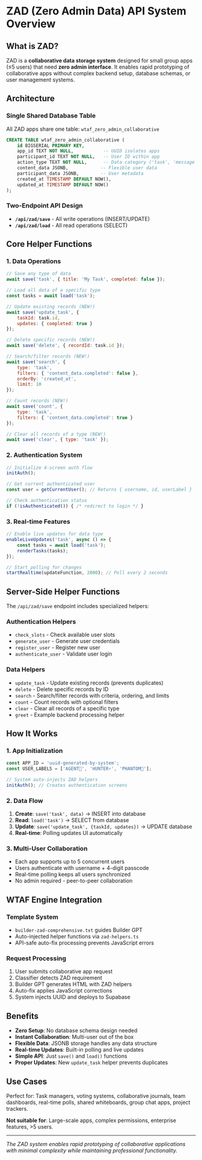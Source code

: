 # ZAD (Zero Admin Data) API System Overview

## What is ZAD?

ZAD is a **collaborative data storage system** designed for small group apps (≤5 users) that need **zero admin interface**. It enables rapid prototyping of collaborative apps without complex backend setup, database schemas, or user management systems.

## Architecture

### **Single Shared Database Table**
All ZAD apps share one table: `wtaf_zero_admin_collaborative`
```sql
CREATE TABLE wtaf_zero_admin_collaborative (
    id BIGSERIAL PRIMARY KEY,
    app_id TEXT NOT NULL,           -- UUID isolates apps
    participant_id TEXT NOT NULL,   -- User ID within app
    action_type TEXT NOT NULL,      -- Data category ('task', 'message', 'vote')
    content_data JSONB,            -- Flexible user data
    participant_data JSONB,        -- User metadata
    created_at TIMESTAMP DEFAULT NOW(),
    updated_at TIMESTAMP DEFAULT NOW()
);
```

### **Two-Endpoint API Design**
- **`/api/zad/save`** - All write operations (INSERT/UPDATE)
- **`/api/zad/load`** - All read operations (SELECT)

## Core Helper Functions

### **1. Data Operations**
```javascript
// Save any type of data
await save('task', { title: 'My Task', completed: false });

// Load all data of a specific type
const tasks = await load('task');

// Update existing records (NEW!)
await save('update_task', { 
    taskId: task.id, 
    updates: { completed: true } 
});

// Delete specific records (NEW!)
await save('delete', { recordId: task.id });

// Search/filter records (NEW!)
await save('search', { 
    type: 'task', 
    filters: { 'content_data.completed': false },
    orderBy: 'created_at',
    limit: 10
});

// Count records (NEW!)
await save('count', { 
    type: 'task', 
    filters: { 'content_data.completed': true }
});

// Clear all records of a type (NEW!)
await save('clear', { type: 'task' });
```

### **2. Authentication System**
```javascript
// Initialize 4-screen auth flow
initAuth();

// Get current authenticated user
const user = getCurrentUser(); // Returns { username, id, userLabel }

// Check authentication status
if (!isAuthenticated()) { /* redirect to login */ }
```

### **3. Real-time Features**
```javascript
// Enable live updates for data type
enableLiveUpdates('task', async () => {
    const tasks = await load('task');
    renderTasks(tasks);
});

// Start polling for changes
startRealtime(updateFunction, 2000); // Poll every 2 seconds
```

## Server-Side Helper Functions

The `/api/zad/save` endpoint includes specialized helpers:

### **Authentication Helpers**
- `check_slots` - Check available user slots
- `generate_user` - Generate user credentials
- `register_user` - Register new user
- `authenticate_user` - Validate user login

### **Data Helpers**
- `update_task` - Update existing records (prevents duplicates)
- `delete` - Delete specific records by ID
- `search` - Search/filter records with criteria, ordering, and limits
- `count` - Count records with optional filters
- `clear` - Clear all records of a specific type
- `greet` - Example backend processing helper

## How It Works

### **1. App Initialization**
```javascript
const APP_ID = 'uuid-generated-by-system';
const USER_LABELS = ['AGENT🎯', 'HUNTER⚡', 'PHANTOM🌟'];

// System auto-injects ZAD helpers
initAuth(); // Creates authentication screens
```

### **2. Data Flow**
1. **Create**: `save('task', data)` → INSERT into database
2. **Read**: `load('task')` → SELECT from database  
3. **Update**: `save('update_task', {taskId, updates})` → UPDATE database
4. **Real-time**: Polling updates UI automatically

### **3. Multi-User Collaboration**
- Each app supports up to 5 concurrent users
- Users authenticate with username + 4-digit passcode
- Real-time polling keeps all users synchronized
- No admin required - peer-to-peer collaboration

## WTAF Engine Integration

### **Template System**
- `builder-zad-comprehensive.txt` guides Builder GPT
- Auto-injected helper functions via `zad-helpers.ts`
- API-safe auto-fix processing prevents JavaScript errors

### **Request Processing**
1. User submits collaborative app request
2. Classifier detects ZAD requirement
3. Builder GPT generates HTML with ZAD helpers
4. Auto-fix applies JavaScript corrections
5. System injects UUID and deploys to Supabase

## Benefits

- **Zero Setup**: No database schema design needed
- **Instant Collaboration**: Multi-user out of the box
- **Flexible Data**: JSONB storage handles any data structure
- **Real-time Updates**: Built-in polling and live updates
- **Simple API**: Just `save()` and `load()` functions
- **Proper Updates**: New `update_task` helper prevents duplicates

## Use Cases

Perfect for: Task managers, voting systems, collaborative journals, team dashboards, real-time polls, shared whiteboards, group chat apps, project trackers.

**Not suitable for**: Large-scale apps, complex permissions, enterprise features, >5 users.

---

*The ZAD system enables rapid prototyping of collaborative applications with minimal complexity while maintaining professional functionality.* 